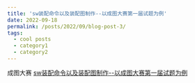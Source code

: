 ```yaml
---
title: 'sw装配命令以及装配图制作--以成图大赛第一届试题为例'
date: 2022-09-18
permalink: /posts/2022/09/blog-post-3/
tags:
  - cool posts
  - category1
  - category2
---
```


 成图大赛
[sw装配命令以及装配图制作--以成图大赛第一届试题为例](https://www.bilibili.com/video/BV1fP411H7pu?t=0)
